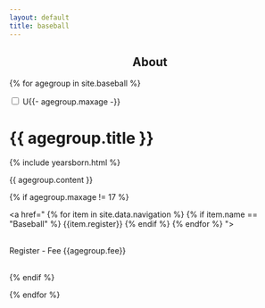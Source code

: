 ```yaml
---
layout: default
title: baseball
---
```


<center><h2>About</h2></center>

{% for agegroup in site.baseball %}

<div class="wrap-collabsible"> <input id="collapsible{{-agegroup.maxage-}}" class="toggle" type="checkbox"> <label for="collapsible{{-agegroup.maxage-}}" class="lbl-toggle">


<!---###################################################--->
<!---TITLE OF GROUP GOES HERE>>>>--->U{{- agegroup.maxage -}}
<!---###################################################--->


</label><div class="collapsible-content"><div class="content-inner">

<!--- See the file yearsborn.html in the _includes folder for the specific phrasing of this part--->

<h1>{{ agegroup.title }}</h1>

{% include yearsborn.html %}


{{ agegroup.content }}

{% if agegroup.maxage != 17 %}

<a href="
{% for item in site.data.navigation %}
{% if item.name == "Baseball" %}
{{item.register}}
{% endif %}
{% endfor %}
"><div class="contentInnerButton">
<br>Register - Fee {{agegroup.fee}}<br><br>
</div></a>

{% endif %}

</div></div></div>

{% endfor %}
